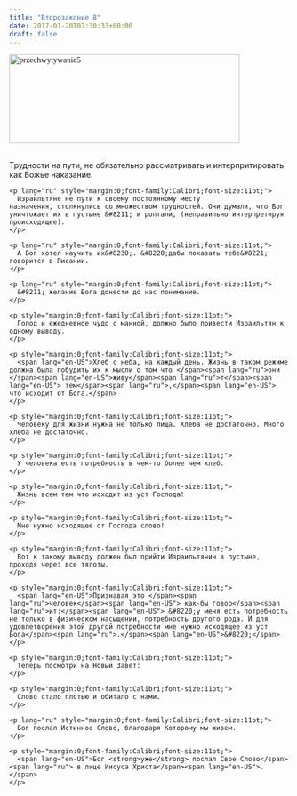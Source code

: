 ```yaml
---
title: "Второзаконие 8"
date: 2017-01-20T07:30:33+00:00
draft: false
---
```


<p style="margin:0;font-family:Calibri;font-size:11pt;">
  <img loading="lazy" class="alignnone size-full wp-image-91" src="https://i2.wp.com/wordstudy.eu/wp-content/uploads/2017/01/przechwytywanie5.png?resize=414%2C160" alt="przechwytywanie5" width="414" height="160" srcset="https://i2.wp.com/wordstudy.eu/wp-content/uploads/2017/01/przechwytywanie5.png?w=414 414w, https://i2.wp.com/wordstudy.eu/wp-content/uploads/2017/01/przechwytywanie5.png?resize=300%2C116 300w" sizes="(max-width: 414px) 100vw, 414px" data-recalc-dims="1" />
</p>

<p style="margin:0;font-family:Calibri;font-size:11pt;">
  <p style="margin:0;font-family:Calibri;font-size:11pt;">
    <p>
      <br /> Трудности на пути, не обязательно рассматривать и интерпритировать как Божье наказание.
    </p>
    
    <p lang="ru" style="margin:0;font-family:Calibri;font-size:11pt;">
      Израильтяне не пути к своему постоянному месту назначения, столкнулись со множеством трудностей. Они думали, что Бог уничтожает их в пустыне &#8211; и роптали, (неправильно интерпретируя происходящее).
    </p>
    
    <p lang="ru" style="margin:0;font-family:Calibri;font-size:11pt;">
      А Бог хотел научить их&#8230;. &#8220;дабы показать тебе&#8221; говорится в Писании.
    </p>
    
    <p lang="ru" style="margin:0;font-family:Calibri;font-size:11pt;">
      &#8211; желание Бога донести до нас понимание.
    </p>
    
    <p style="margin:0;font-family:Calibri;font-size:11pt;">
      Голод и ежедневное чудо с манной, должно было привести Израильтян к одному выводу.
    </p>
    
    <p style="margin:0;font-family:Calibri;font-size:11pt;">
      <span lang="en-US">Хлеб с неба, на каждый день. Жизнь в таком режиме должна была побудить их к мысли о том что </span><span lang="ru">они </span><span lang="en-US">живу</span><span lang="ru">т</span><span lang="en-US"> тем</span><span lang="ru">,</span><span lang="en-US"> что исходит от Бога.</span>
    </p>
    
    <p style="margin:0;font-family:Calibri;font-size:11pt;">
      Человеку для жизни нужна не только пища. Хлеба не достаточно. Много хлеба не достаточно.
    </p>
    
    <p style="margin:0;font-family:Calibri;font-size:11pt;">
      У человека есть потребность в чем-то более чем хлеб.
    </p>
    
    <p style="margin:0;font-family:Calibri;font-size:11pt;">
      Жизнь всем тем что исходит из уст Господа!
    </p>
    
    <p style="margin:0;font-family:Calibri;font-size:11pt;">
      Мне нужно исходящее от Господа слово!
    </p>
    
    <p style="margin:0;font-family:Calibri;font-size:11pt;">
      Вот к такому выводу должен был прийти Израильтянин в пустыне, проходя через все тяготы.
    </p>
    
    <p style="margin:0;font-family:Calibri;font-size:11pt;">
      <span lang="en-US">Признавая это </span><span lang="ru">человек</span><span lang="en-US"> как-бы говор</span><span lang="ru">ит:</span><span lang="en-US"> &#8220;у меня есть потребность не только в физическом насыщении, потребность другого рода. И для удовлетворения этой другой потребности мне нужно исходящее из уст Бога</span><span lang="ru">.</span><span lang="en-US">&#8220;</span>
    </p>
    
    <p style="margin:0;font-family:Calibri;font-size:11pt;">
      Теперь посмотри на Новый Завет:
    </p>
    
    <p style="margin:0;font-family:Calibri;font-size:11pt;">
      Слово стало плотью и обитало с нами.
    </p>
    
    <p lang="ru" style="margin:0;font-family:Calibri;font-size:11pt;">
      Бог послал Истинное Слово, благодаря Которому мы живем.
    </p>
    
    <p style="margin:0;font-family:Calibri;font-size:11pt;">
      <span lang="en-US">Бог <strong>уже</strong> послал Свое Слово</span><span lang="ru"> в лице Иисуса Христа</span><span lang="en-US">. </span>
    </p>
